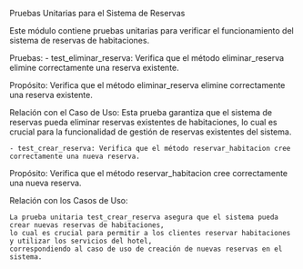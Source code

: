 Pruebas Unitarias para el Sistema de Reservas

Este módulo contiene pruebas unitarias para verificar el funcionamiento del sistema de reservas de habitaciones.

Pruebas:
    - test_eliminar_reserva: Verifica que el método eliminar_reserva elimine correctamente una reserva existente.

Propósito:
    Verifica que el método eliminar_reserva elimine correctamente una reserva existente.

Relación con el Caso de Uso:
    Esta prueba garantiza que el sistema de reservas pueda eliminar reservas existentes de habitaciones,
    lo cual es crucial para la funcionalidad de gestión de reservas existentes del sistema.


    - test_crear_reserva: Verifica que el método reservar_habitacion cree correctamente una nueva reserva.

Propósito:
    Verifica que el método reservar_habitacion cree correctamente una nueva reserva.



Relación con los Casos de Uso:

    La prueba unitaria test_crear_reserva asegura que el sistema pueda crear nuevas reservas de habitaciones,
    lo cual es crucial para permitir a los clientes reservar habitaciones y utilizar los servicios del hotel,
    correspondiendo al caso de uso de creación de nuevas reservas en el sistema.


    
